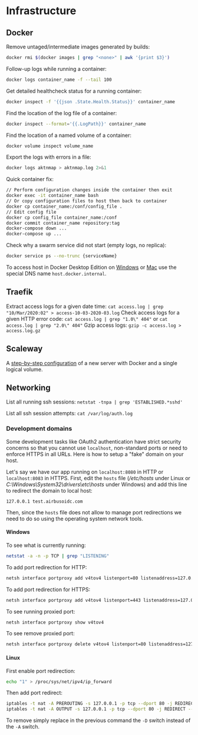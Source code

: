 # Infrastructure

## Docker

Remove untaged/intermediate images generated by builds:
```bash
docker rmi $(docker images | grep "<none>" | awk '{print $3}')
```
Follow-up logs while running a container:
```bash
docker logs container_name -f --tail 100
```
Get detailed healthcheck status for a running container:
```bash
docker inspect -f '{{json .State.Health.Status}}' container_name
```
Find the location of the log file of a container:
```bash
docker inspect --format='{{.LogPath}}' container_name
```
Find the location of a named volume of a container:
```bash
docker volume inspect volume_name
```
Export the logs with errors in a file:
```bash
docker logs aktnmap > aktnmap.log 2>&1
```
Quick container fix:
```bash
// Perform configuration changes inside the container then exit
docker exec -it container_name bash
// Or copy configuration files to host then back to container
docker cp container_name:/conf/config_file .
// Edit config file
docker cp config_file container_name:/conf
docker commit container_name repository:tag
docker-compose down ...
docker-compose up ...
```
Check why a swarm service did not start (empty logs, no replica):
```bash
docker service ps --no-trunc {serviceName}
```
To access host in Docker Desktop Edition on [Windows](https://docs.docker.com/docker-for-windows/networking/) or [Mac](https://docs.docker.com/docker-for-mac/networking/) use the special DNS name `host.docker.internal`.

## Traefik

Extract access logs for a given date time: `cat access.log | grep "10/Mar/2020:02" > access-10-03-2020-03.log`
Check access logs for a given HTTP error code: `cat access.log | grep "1.0\" 404"` or `cat access.log | grep "2.0\" 404"`
Gzip access logs: `gzip -c access.log > access.log.gz`

## Scaleway

A [step-by-step configuration](https://gist.github.com/cnouguier/a1ecc88f67819a610ae8e4d221789a8c) of a new server with Docker and a single logical volume.

## Networking

List all running ssh sessions: `netstat -tnpa | grep 'ESTABLISHED.*sshd'`

List all ssh session attempts: `cat /var/log/auth.log`

### Development domains

Some development tasks like OAuth2 authentication have strict security concerns so that you cannot use `localhost`, non-standard ports or need to enforce HTTPS in all URLs. Here is how to setup a "fake" domain on your host.

Let's say we have our app running on `localhost:8080` in HTTP or `localhost:8083` in HTTPS. First, edit the `hosts` file (*/etc/hosts* under Linux or *C:\Windows\System32\drivers\etc\hosts* under Windows) and add this line to redirect the domain to local host:
```
127.0.0.1 test.airbusoidc.com
```

Then, since the `hosts` file does not allow to manage port redirections we need to do so using the operating system network tools.

#### Windows

To see what is currently running:
```bash
netstat -a -n -p TCP | grep "LISTENING"
```

To add port redirection for HTTP:
```bash
netsh interface portproxy add v4tov4 listenport=80 listenaddress=127.0.0.1 connectport=8080 connectaddress=127.0.0.1
```

To add port redirection for HTTPS:
```bash
netsh interface portproxy add v4tov4 listenport=443 listenaddress=127.0.0.1 connectport=8083 connectaddress=127.0.0.1
```

To see running proxied port:
```bash
netsh interface portproxy show v4tov4
```

To see remove proxied port:
```bash
netsh interface portproxy delete v4tov4 listenport=80 listenaddress=127.0.0.1
```

#### Linux

First enable port redirection:
```bash
echo "1" > /proc/sys/net/ipv4/ip_forward
```

Then add port redirect:
```bash
iptables -t nat -A PREROUTING -s 127.0.0.1 -p tcp --dport 80 -j REDIRECT --to 8080`
iptables -t nat -A OUTPUT -s 127.0.0.1 -p tcp --dport 80 -j REDIRECT --to 8080`
```

To remove simply replace in the previous command the `-D` switch instead of the `-A` switch.
